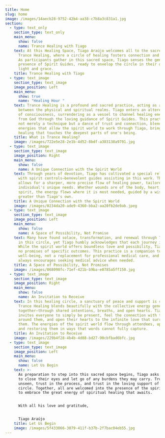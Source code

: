 ```yaml
---
title: Home
slug: home
image: /images/14aecb28-9752-42b4-aa38-c7b8a3c831a1.jpg
section:
  - type: text_only
    section_type: text_only
    main_menu:
      show: false
      name: Trance Healing with Tiago
    text: At this Healing Space, Tiago Araújo welcomes all to the sacred practice of
      Trance Healing, where a circle of healing fosters connection and renewal.
      As participants gather in this sacred space, Tiago senses the gentle
      presence of Spirit Guides, ready to envelop the circle in their divine
      light and grace.
    title: Trance Healing with Tiago
  - type: text_image
    section_type: text_image
    image_position: Left
    main_menu:
      show: true
      name: "Healing Hour "
    text: Trance Healing is a profound and sacred practice, acting as a bridge
      between the physical and spiritual realms. Tiago enters an altered state
      of consciousness, surrendering as a vessel to channel healing energies
      from God through the loving guidance of Spirit Guides. This practice is
      not merely a technique but a dance of trust and connection, blending
      energies that allow the spirit world to work through Tiago, bringing forth
      healing that touches the deepest parts of one's being.
    title: What is Trance Healing?
    image: /images/722e5e28-2e1b-4d52-8bdf-a383138a9701.jpg
  - type: text_image
    section_type: text_image
    image_position: Right
    main_menu:
      show: false
      name: A Unique Connection with the Spirit World
    text: Through years of devotion, Tiago has cultivated a special relationship
      with spirit controls—benevolent guides assisting in this work. This bond
      allows for a sharper, more precise flow of healing power, tailored to each
      individual's unique needs. Whether wounds are of the body, heart, mind, or
      spirit, the energy flows where it is most needed, guided by a wisdom far
      greater than Tiago's own.
    title: A Unique Connection with the Spirit World
    image: /images/0234da20-ade9-4360-bba2-aa20fb2de9ab.jpeg
  - type: text_image
    section_type: text_image
    image_position: Left
    main_menu:
      show: false
      name: A Space of Possibility, Not Promise
    text: Many have found solace, transformation, and renewal through Trance Healing
      in this circle, yet Tiago humbly acknowledges that each journey is unique.
      While the spirit world offers boundless love and possibility, Tiago makes
      no promises of specific outcomes. This practice is a companion to
      well-being, not a replacement for professional medical care, and Tiago
      always encourages seeking medical advice when needed.
    title: A Space of Possibility, Not Promises
    image: /images/068098fc-71ef-421b-b9ba-e0785a5ff150.jpg
  - type: text_image
    section_type: text_image
    image_position: Right
    main_menu:
      show: false
      name: An Invitation to Receive
    text: In this healing circle, a sanctuary of peace and support is created.
      Trance Healing blends beautifully with the collective energy generated
      together—through shared intentions, breaths, and open hearts. Tiago
      invites everyone to simply be present, feel the connection with those
      around them, and open their hearts to the infinite love that surrounds
      them. The energies of the spirit world flow through attendees, uplifting
      and restoring them in ways that words cannot fully capture.
    title: An Invitation to Receive
    image: /images/229b4f28-4b4b-4d88-bd27-90cbfbad6bfc.jpg
  - type: text_image
    section_type: text_image
    image_position: Left
    main_menu:
      show: false
      name: Let Us Begin
    text: >-
      As preparation to step into this sacred space begins, Tiago asks everyone
      to close their eyes and let go of any burdens they may carry. Trust in the
      unseen, trust in the process, and trust in the loving support of the
      circle. Together, all are welcomed into the presence of the spirit world
      to embrace the great energy of spiritual healing that awaits.


      With all his love and gratitude,


      Tiago Araújo
    title: Let Us Begin
    image: /images/5f433066-3079-411f-b37b-2f7bac04eb55.jpg
---
```

